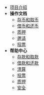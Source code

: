 * [项目介绍](zh-cn/guide.md)
* **操作文档**
  * [存币和取币](zh-cn/action/存币和取币.md)
  * [借币和还币](zh-cn/action/借币和还币.md)
  * [质押](zh-cn/action/质押.md)
  * [邀请](zh-cn/action/邀请.md)
  * [投票](zh-cn/action/投票.md)
* **帮助中心**
  * [存款和取款](zh-cn/helper/存币和取币.md)
  * [借款和还款](zh-cn/helper/借币和还币.md)
  * [清算](zh-cn/helper/清算.md)
  * [投票](zh-cn/helper/投票.md)
  * [质押](zh-cn/helper/质押.md)
  * [安全](zh-cn/helper/安全.md)
